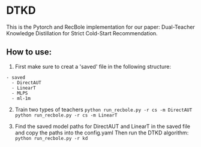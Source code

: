 # DTKD

This is the Pytorch and RecBole implementation for our paper: Dual-Teacher Knowledge Distillation for Strict Cold-Start Recommendation. 

## How to use:
1. First make sure to creat a 'saved' file in the following structure:
```
- saved
  - DirectAUT
  - LinearT
  - MLPS
  - ml-1m
```

2. Train two types of teachers
``python run_recbole.py -r cs -m DirectAUT``
``python run_recbole.py -r cs -m LinearT``

3. Find the saved model paths for DirectAUT and LinearT in the saved file and copy the paths into the config.yaml
Then run the DTKD algorithm:
``python run_recbole.py -r kd``
